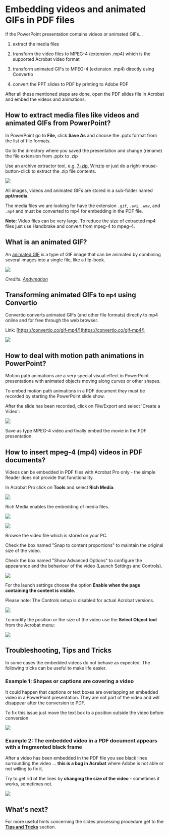 # Embedding videos and animated GIFs in PDF files

If the PowerPoint presentation contains videos or animated GIFs...

1. extract the media files

2. transform the video files to MPEG-4 (extension .mp4) which is the supported Acrobat video format

3. transform animated GIFs to MPEG-4 (extension .mp4) directly using Convertio

4. convert the PPT slides to PDF by printing to Adobe PDF

After all these mentioned steps are done, open the PDF slides file in Acrobat and embed the videos and animations.

## How to extract media files like videos and animated GIFs from PowerPoint?

In PowerPoint go to **File,** click **Save As** and choose  the .pptx format from the list of file formats.

Go to the directory where you saved the presentation and change (rename) the file extension from .pptx to .zip

Use an archive extractor tool, e.g. [7-zip](https://www.7-zip.org), Winzip or just do a right-mouse-button-click to extract the .zip file contents.

![](img/SP_VidAnims_IMG_1.png)

All images, videos and animated GIFs are stored in a sub-folder named **ppt/media**.

The media files we are looking for have the extension `.gif`, `.avi`, `.wmv`, and `.mp4` and must be converted to mp4 for embedding in the PDF file.

**Note**: Video files can be very large. To reduce the size of extracted mp4 files just use Handbrake and convert from mpeg-4 to mpeg-4.

## What is an animated GIF?

An [animated GIF](https://en.wikipedia.org/wiki/GIF#Animated_GIF) is a type of GIF image that can be animated by combining several images into a single file, like a flip-book.

![](img/SP_VidAnims_IMG_2.gif)

*Credits: [Andymation](https://www.andymation.com)*

## Transforming animated GIFs to `mp4` using Convertio

Convertio converts animated GIFs (and other file formats) directly to mp4 online and for free through the web browser.

Link: [https://convertio.co/gif-mp4/](https://convertio.co/gif-mp4/)

![](img/SP_VidAnims_IMG_3.png)

## How to deal with motion path animations in PowerPoint?

Motion path animations are a very special visual effect in PowerPoint presentations with animated objects moving along curves or other shapes.

To embed motion path animations in a PDF document they must be recorded by starting the PowerPoint slide show. 

After the slide has been recorded, click on File/Export and select 'Create a Video':

![](img/SP_VidAnims_IMG_4.png)

Save as type MPEG-4 video and finally embed the movie in the PDF presentation.

## How to insert mpeg-4 (mp4) videos in PDF documents?

Videos can be embedded in PDF files with Acrobat Pro only - the simple Reader does not provide that functionality.

In Acrobat Pro click on **Tools** and select **Rich Media**:

![](img/SP_VidAnims_IMG_5.png)

Rich Media enables the embedding of media files.

![](img/SP_VidAnims_IMG_6.png)

![](img/SP_VidAnims_IMG_7.png)

Browse the video file which is stored on your PC.

Check the box named "Snap to content proportions" to maintain the original size of the video. 

Check the box named "Show Advanced Options" to configure the appearance and the behaviour of the video (Launch Settings and Controls).

![](img/SP_VidAnims_IMG_8.png)

For the launch settings choose the option **Enable when the page containing the content is visible.**

Please note: The Controls setup is disabled for actual Acrobat versions.

![](img/SP_VidAnims_IMG_9.png)

To modify the position or the size of the video use the **Select Object tool** from the Acrobat menu:

![](img/SP_VidAnims_IMG_10.png)

## Troubleshooting, Tips and Tricks

In some cases the embedded videos do not behave as expected. The following tricks can be useful to make life easier.

### Example 1: Shapes or captions are covering a video

It could happen that captions or text boxes are overlapping an embedded video in a PowerPoint presentation. They are not part of the video and will disappear after the conversion to PDF.

To fix this issue just move the text box to a position outside the video before conversion:

![](img/SP_VidAnims_IMG_11.png)

### Example 2: The embedded video in a PDF document appears with a fragmented black frame

After a video has been embedded in the PDF file you see black lines surrounding the video ... **this is a bug in Acrobat** where Adobe is not able or not willing to fix it.

Try to get rid of the lines by **changing the size of the video** - sometimes it works, sometimes not.

![](img/SP_VidAnims_IMG_12.png)

## What's next?

For more useful hints concerning the slides processing procedure get to the [**Tips and Tricks**](6_Tips_and_Tricks.md) section.
